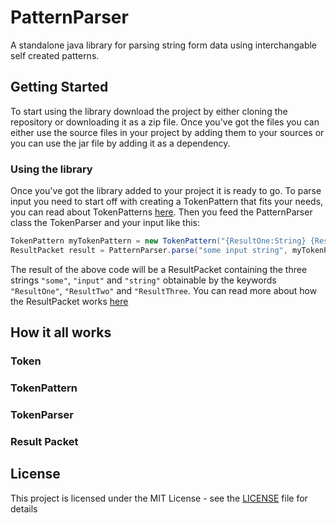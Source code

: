 # PatternParser
A standalone java library for parsing string form data using interchangable self created patterns.

## Getting Started
To start using the library download the project by either cloning the repository or downloading it as a zip file.
Once you've got the files you can either use the source files in your project by adding them to your sources or you can use the jar file by adding it as a dependency.

### Using the library
Once you've got the library added to your project it is ready to go.
To parse input you need to start off with creating a TokenPattern that fits your needs, you can read about TokenPatterns [here](#token-pattern).
Then you feed the PatternParser class the TokenParser and your input like this:
```java
TokenPattern myTokenPattern = new TokenPattern("{ResultOne:String} {ResultTwo:String} {ResultThree:String}");
ResultPacket result = PatternParser.parse("some input string", myTokenPattern);
```
The result of the above code will be a ResultPacket containing the three strings `"some"`, `"input"` and `"string"` obtainable by the keywords `"ResultOne"`, `"ResultTwo"` and `"ResultThree`. You can read more about how the ResultPacket works [here](#result-packet)

## How it all works

### Token

### TokenPattern

### TokenParser

### Result Packet

## License
This project is licensed under the MIT License - see the [LICENSE](LICENSE) file for details
